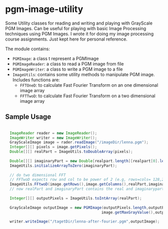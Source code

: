 pgm-image-utility
=================

Some Utility classes for reading and writing and playing with GrayScale PGM Images. Can be useful for playing with basic Image Processing techniques using PGM Images. I wrote it for doing my image processing course assignments. Just kept here for personal reference.

The module contains:

 
- ```PGMImage```: a class t represent a PGMImage
- ```PGMImageReader```: a class to read a PGM image from file
- ```PGMImageWriter```: a class to write a PGM image to a file
- ```ImageUtils```: contains some utility methods to manipulate PGM image. Includes functions are:
    - ```FFTOneD```: to calculate Fast Fourier Transform on an one dimensional image array
    - ```FFTTwoD```: to calculate Fast Fourier Transform on a two dimensional image array


Sample Usage
------------

```java
  
  ImageReader reader = new ImageReader();
  ImageWriter writer = new ImageWriter();
  GrayScaleImage image = rader.readImage("/imageDir/lenna.pgm");
  Integer[][] pixels = image.getPixels();
  Double[][] realPart = ImageUtils.toDoubleArray(pixels);
  
  Double[][] imaginaryPart = new Double[realpart.length][realpart[0].length];
  ImageUtils.initializeArrayToZero(imaginaryPart);
  
  // do two dimensional FFT
  // FFTwoD expects row and col to be power of 2 (e.g, rows=cols= 128,256,512 etc)
  ImageUtils.FFtwoD(image.getRows(),image.getColumns(),realPart,imaginaryPart,-1);
  // now realPart and imaginaryPart contains the real and imaginarypart of the transformed image.
    
  Integer[][] outputPixels = ImageUtils.toIntArray(realPart);
  
  GrayScaleImage outputImage = new PGMImage(outputPixels.length,outputPixels[0].length,
                                           image.getMaxGrayValue(),outputPixels);
  
  writer.writeImage("/tagetDir/lenna-after-fourier.pgm",outputImage);
  
  


```

